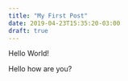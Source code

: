 ```yaml
---
title: "My First Post"
date: 2019-04-23T15:35:20-03:00
draft: true
---
```


Hello World!

Hello how are you?